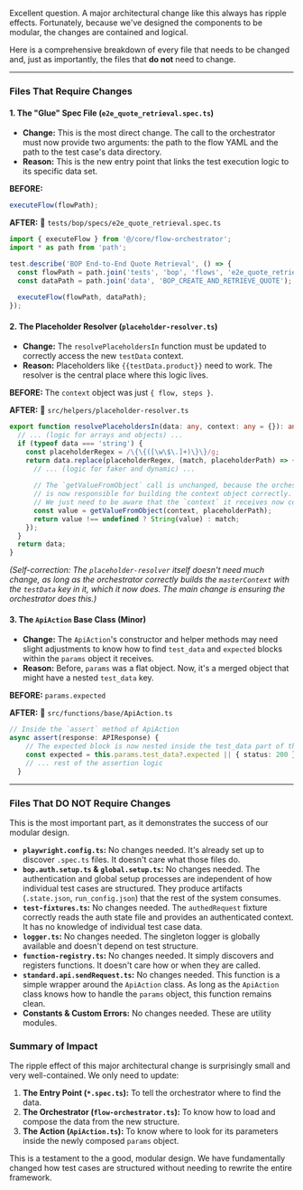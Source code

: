 Excellent question. A major architectural change like this always has ripple effects. Fortunately, because we've designed the components to be modular, the changes are contained and logical.

Here is a comprehensive breakdown of every file that needs to be changed and, just as importantly, the files that **do not** need to change.

---

### **Files That Require Changes**

#### **1. The "Glue" Spec File (`e2e_quote_retrieval.spec.ts`)**

*   **Change:** This is the most direct change. The call to the orchestrator must now provide two arguments: the path to the flow YAML and the path to the test case's data directory.
*   **Reason:** This is the new entry point that links the test execution logic to its specific data set.

**BEFORE:**
```typescript
executeFlow(flowPath);
```

**AFTER:**
📁 `tests/bop/specs/e2e_quote_retrieval.spec.ts`
```typescript
import { executeFlow } from '@/core/flow-orchestrator';
import * as path from 'path';

test.describe('BOP End-to-End Quote Retrieval', () => {
  const flowPath = path.join('tests', 'bop', 'flows', 'e2e_quote_retrieval.flow.yml');
  const dataPath = path.join('data', 'BOP_CREATE_AND_RETRIEVE_QUOTE');
  
  executeFlow(flowPath, dataPath);
});
```

#### **2. The Placeholder Resolver (`placeholder-resolver.ts`)**

*   **Change:** The `resolvePlaceholdersIn` function must be updated to correctly access the new `testData` context.
*   **Reason:** Placeholders like `{{testData.product}}` need to work. The resolver is the central place where this logic lives.

**BEFORE:** The `context` object was just `{ flow, steps }`.

**AFTER:**
📁 `src/helpers/placeholder-resolver.ts`
```typescript
export function resolvePlaceholdersIn(data: any, context: any = {}): any {
  // ... (logic for arrays and objects) ...
  if (typeof data === 'string') {
    const placeholderRegex = /\{\{([\w\$\.]+)\}\}/g;
    return data.replace(placeholderRegex, (match, placeholderPath) => {
      // ... (logic for faker and dynamic) ...
      
      // The `getValueFromObject` call is unchanged, because the orchestrator
      // is now responsible for building the context object correctly.
      // We just need to be aware that the `context` it receives now contains `testData`.
      const value = getValueFromObject(context, placeholderPath);
      return value !== undefined ? String(value) : match;
    });
  }
  return data;
}
```
*(Self-correction: The `placeholder-resolver` itself doesn't need much change, as long as the orchestrator correctly builds the `masterContext` with the `testData` key in it, which it now does. The main change is ensuring the orchestrator does this.)*

#### **3. The `ApiAction` Base Class (Minor)**

*   **Change:** The `ApiAction`'s constructor and helper methods may need slight adjustments to know how to find `test_data` and `expected` blocks within the `params` object it receives.
*   **Reason:** Before, `params` was a flat object. Now, it's a merged object that might have a nested `test_data` key.

**BEFORE:** `params.expected`

**AFTER:**
📁 `src/functions/base/ApiAction.ts`
```typescript
// Inside the `assert` method of ApiAction
async assert(response: APIResponse) {
    // The expected block is now nested inside the test_data part of the params.
    const expected = this.params.test_data?.expected || { status: 200 };
    // ... rest of the assertion logic
  }
```

---

### **Files That DO NOT Require Changes**

This is the most important part, as it demonstrates the success of our modular design.

*   **`playwright.config.ts`:** No changes needed. It's already set up to discover `.spec.ts` files. It doesn't care what those files do.
*   **`bop.auth.setup.ts` & `global.setup.ts`:** No changes needed. The authentication and global setup processes are independent of how individual test cases are structured. They produce artifacts (`.state.json`, `run_config.json`) that the rest of the system consumes.
*   **`test-fixtures.ts`:** No changes needed. The `authedRequest` fixture correctly reads the auth state file and provides an authenticated context. It has no knowledge of individual test case data.
*   **`logger.ts`:** No changes needed. The singleton logger is globally available and doesn't depend on test structure.
*   **`function-registry.ts`:** No changes needed. It simply discovers and registers functions. It doesn't care how or when they are called.
*   **`standard.api.sendRequest.ts`:** No changes needed. This function is a simple wrapper around the `ApiAction` class. As long as the `ApiAction` class knows how to handle the `params` object, this function remains clean.
*   **Constants & Custom Errors:** No changes needed. These are utility modules.

### **Summary of Impact**

The ripple effect of this major architectural change is surprisingly small and very well-contained. We only need to update:
1.  **The Entry Point (`*.spec.ts`):** To tell the orchestrator where to find the data.
2.  **The Orchestrator (`flow-orchestrator.ts`):** To know how to load and compose the data from the new structure.
3.  **The Action (`ApiAction.ts`):** To know where to look for its parameters inside the newly composed `params` object.

This is a testament to the a good, modular design. We have fundamentally changed how test cases are structured without needing to rewrite the entire framework.

